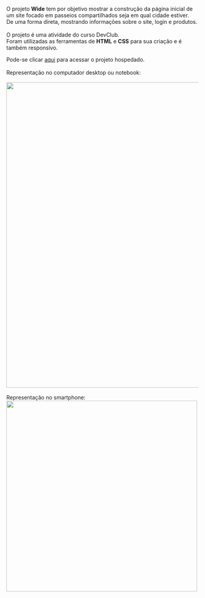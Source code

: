 <p>O projeto <b>Wide</b> tem por objetivo mostrar a construção da página inicial de um site focado em passeios compartilhados seja em qual cidade estiver.
  <br>
De uma forma direta, mostrando informações sobre o site, login e produtos.
  <br>
  <br>
O projeto é uma atividade do curso DevClub.
<br>
  Foram utilizadas as ferramentas de <b>HTML</b> e <b>CSS</b> para sua criação e é também responsivo.</p>
Pode-se clicar <a href="https://idanisiqueira.github.io/wide/">aqui</a> para acessar o projeto hospedado.
<br>
<br>
Representação no computador desktop ou notebook:
<br>
<br>
<img src="https://i.imgur.com/ajsXC4k.png" width="800px">
<br>
<br>
Representação no smartphone:
<br>
<img src="https://i.imgur.com/8Qu8CvZ.png" width="500px">
